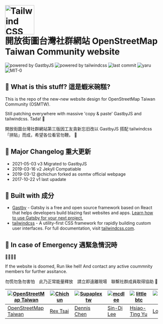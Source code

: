 <h1>
    <a href="https://osm.tw" target="_blank">
      <img alt="Tailwind CSS" height="96" src="https://avatars2.githubusercontent.com/u/5605266?s=96&v=4">
    </a><br>
    開放街圖台灣社群網站 OpenStreetMap Taiwan Community website 
</h1>

![powered by GastbyJS](https://badgen.net/badge//powered%20by/GastbyJS/purple) ![powered by tailwindcss](https://badgen.net/badge//powered%20by/tailwindcss/cyan) ![last commit](https://badgen.net/github/last-commit/osmhacktw/osmtw-ghpage/master) ![yaru](https://badgen.net/github/dependabot/ubuntu/yaru) ![MIT-0](https://badgen.net/badge/license/MIT-0/blue)

## :moyai: What is this stuff? 這是蝦米碗糕?
This is the repo of the new-new website design for OpenStreetMap Taiwan Community (OSMTW). 

Still patching everywhere with massive 'copy & paste' GastbyJS and tailwindcss. Tada! :tada:

開放街圖台灣社群網站第三版因工友貪新忘旧改以 GastbyJS 搭配 tailwindcss 「拼貼」而成，希望各位看官勿鞭。 :bow:

## :memo: Major Changelog 重大更新
- 2021-05-03 v3 Migrated to GastbyJS
- 2019-03-16 v2 Jekyll Compatiable
- 2019-03-12 @chichun forked as osmtw official webpage
- 2017-10-22 v1 last upadate

## :electric_plug: Built with 成分
- [Gastby](https://github.com/gatsbyjs/gatsby/) - Gatsby is a free and open source framework based on React that helps developers build blazing fast websites and apps. [Learn how to use Gatsby for your next project.](https://www.gatsbyjs.com/docs/)
- [tailwindcss](https://github.com/tailwindlabs/tailwindcss/) - A utility-first CSS framework for rapidly building custom user interfaces. For full documentation, visit [tailwindcss.com](https://tailwindcss.com/).

## :rotating_light: In case of Emergency 遇緊急情況時
:office::running::boom::loudspeaker:

If the website is doomed, Run like hell! And contact any active coummnity members for further assitance.

勿慌勿急勿害怕　此乃正常能量釋放　請立即遠離現場　聯繫社群成員取得協助 :raising_hand:

[![OpenStreetMap Taiwan](https://avatars2.githubusercontent.com/u/5605266?s=200&v=4)](https://github.com/OsmHackTW)  | [![Chichun](https://avatars2.githubusercontent.com/u/40767?s=200&v=4)](https://github.com/chihchun)  | [![Supaplextw](https://avatars2.githubusercontent.com/u/1209326?s=200&v=4)](https://github.com/Supaplextw)  | [![mcdlee](https://avatars3.githubusercontent.com/u/1043761?s=200&v=4)](https://github.com/mcdlee/)   | [![littlebtc](https://avatars.githubusercontent.com/u/82419?s=200&v=4)](https://github.com/littlebtc) | [![louisliutw](https://avatars2.githubusercontent.com/u/1419049?s=200&v=4)](https://github.com/louisliutw/)  | [![assanges](https://avatars2.githubusercontent.com/u/4113063?s=200&v=4)](https://github.com/assanges/)
---|---|---|---|---|---|---
[OpenStreetMap Taiwan](https://github.com/OsmHackTW) |[Rex Tsai](https://about.me/chihchun) |[Dennis Chen](https://github.com/Supaplextw) |[Sin-Di Lee](https://github.com/mcdlee/) |[Hsiao-Ting Yu](https://github.com/littlebtc) |[Louis Liu](https://github.com/louisliutw/) |[Sean Young](https://github.com/assanges/)
